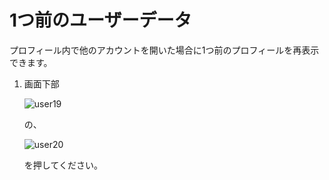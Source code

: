 # 1つ前のユーザーデータ

プロフィール内で他のアカウントを開いた場合に1つ前のプロフィールを再表示できます。

1. 画面下部  

   ![user19](https://dl.thedesk.top/media/user19.PNG)  

   の、  

   ![user20](https://dl.thedesk.top/media/user20.PNG) 

   を押してください。  

